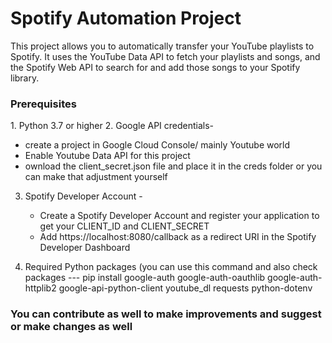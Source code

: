 <h1>Spotify Automation Project</h1>

This project allows you to automatically transfer your YouTube playlists to Spotify. It uses the YouTube Data API to fetch your playlists and songs, and the Spotify Web API to search for and add those songs to your Spotify library.

<h3>Prerequisites</h3>
1. Python 3.7 or higher
2. Google API credentials- <ul><li> create a project in Google Cloud Console/ mainly Youtube world</li>
                               <li> Enable Youtube Data API for this project</li>
                               <li> ownload the client_secret.json file and place it in the creds folder or you can make that adjustment yourself</li>
                               </ul>

3. Spotify Developer Account - <ul><li> Create a Spotify Developer Account and register your application to get your CLIENT_ID and CLIENT_SECRET</li>
                                    <li> Add https://localhost:8080/callback as a redirect URI in the Spotify Developer Dashboard</li>
                                 </ul>

4. Required Python packages (you can use this command and also check packages --- pip install google-auth google-auth-oauthlib google-auth-httplib2 google-api-python-client youtube_dl requests python-dotenv

<h3>You can contribute as well to make improvements and suggest or make changes as well </h3>


